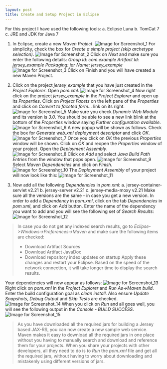 ```yaml
---
layout: post
title: Create and Setup Project in Eclipse
---
```


For this project I have used the following tools:
a. Eclipse Luna
b. TomCat 7
c. JRE and JDK for Java 7

1. In Eclipse, create a new *Maven Project*. 
![Image for Screenshot_1](https://raw.githubusercontent.com/ss37/jersey_example/gh-pages/public/images/screenshot_1.png "Screenshot_1")
For simplicity, check the box for *Create a simple project (skip archetype selection)*.
![Image for Screenshot_2](https://raw.githubusercontent.com/ss37/jersey_example/gh-pages/public/images/screenshot_2.png "Screenshot_2")
Click on *Next* and make sure you enter the following details:
*Group Id: com.example*
*Artifact Id: jersey_example*
*Packaging: jar*
*Name: jersey_example*
![Image for Screenshot_3](https://raw.githubusercontent.com/ss37/jersey_example/gh-pages/public/images/screenshot_3.png "Screenshot_3")
Click on Finish and you will have created a new Maven Project.

2. Click on the project *jersey_example* that you have just created in the *Project Explorer*. Open *pom.xml*.
![Image for Screenshot_4](https://raw.githubusercontent.com/ss37/jersey_example/gh-pages/public/images/screenshot_4.png "Screenshot_4")
Now right click on the project *jersey_example* in the *Project Explorer* and open up its *Properties*. Click on *Project Facets* on the left pane of the *Properties* and click on *Convert to faceted form...* link on its right.
![Image for Screenshot_5](https://raw.githubusercontent.com/ss37/jersey_example/gh-pages/public/images/screenshot_5.png "Screenshot_5")
Make sure you check *Dynamic Web Module* and its version is *3.0*. You should be able to see a new link blink at the bottom of the *Properties* window saying *Further configuration available*.
![Image for Screenshot_6](https://raw.githubusercontent.com/ss37/jersey_example/gh-pages/public/images/screenshot_6.png "Screenshot_6")
A new popup will be shown as follows. Check the box for *Generate web.xml deployment descriptor* and click *OK*.
![Image for Screenshot_7](https://raw.githubusercontent.com/ss37/jersey_example/gh-pages/public/images/screenshot_7.png "Screenshot_7")
Once you click on *OK* the previous *Properties* window will be shown. Click on *OK* and reopen the *Properties* window of your project. Open the *Deployment Assembly*.
![Image for Screenshot_8](https://raw.githubusercontent.com/ss37/jersey_example/gh-pages/public/images/screenshot_8.png "Screenshot_8")
Click on *Add* and select *Java Build Path Entries* from the window that pops open.
![Image for Screenshot_9](https://raw.githubusercontent.com/ss37/jersey_example/gh-pages/public/images/screenshot_9.png "Screenshot_9")
Select *Maven Dependencies* and click on *Finish*.
![Image for Screenshot_10](https://raw.githubusercontent.com/ss37/jersey_example/gh-pages/public/images/screenshot_10.png "Screenshot_10")
The *Deployment Assembly* of your project will now look like this:
![Image for Screenshot_11](https://raw.githubusercontent.com/ss37/jersey_example/gh-pages/public/images/screenshot_11.png "Screenshot_11")

3. Now add all the following *Dependencies* in *pom.xml*:
a. jersey-container-servlet v2.21
b. jersey-server v2.21
c. jersey-media-moxy v2.21
Make sure all the versions are the same - in case you get a new version. In order to add a *Dependency* in *pom.xml*, click on the tab *Dependencies* in *pom.xml*, and click on *Add* button. Enter the name of the dependency you want to add and you will see the following set of *Search Results*:
![Image for Screenshot_12](https://raw.githubusercontent.com/ss37/jersey_example/gh-pages/public/images/screenshot_12.PNG "Screenshot_12")

> In case you do not get any indexed search results, go to *Eclipse->Windows->Preferences->Maven* and make sure the following items are checked:
> * Download Artifact Sources
> * Download Artifact JavaDoc
> * Download repository index updates on startup
> Apply these changes and restart your Eclipse. Based on the speed of the network connection, it will take longer time to display the search results.

Your dependencies will now appear as follows:
![Image for Screenshot_13](https://raw.githubusercontent.com/ss37/jersey_example/gh-pages/public/images/screenshot_13.PNG "Screenshot_13")
Right click on *pom.xml* in the *Project Explorer* and *Run As->Maven build*. Enter the build configuration goal as *clean install*. Also ensure *Update Snapshots*, *Debug Output* and *Skip Tests* are checked.
![Image for Screenshot_14](https://raw.githubusercontent.com/ss37/jersey_example/gh-pages/public/images/screenshot_14.png "Screenshot_14")
When you click on *Run* and all goes well, you will see the following output in the *Console* - *BUILD SUCCESS*.
![Image for Screenshot_15](https://raw.githubusercontent.com/ss37/jersey_example/gh-pages/public/images/screenshot_15.png "Screenshot_15")

> As you have downloaded all the required jars for building a Jersey based JAX-RS, you can now create a new sample web service. Maven makes it easy to download all the required jars in one place without you having to manually search and download and reference them for your projects. When you share your projects with other developers, all they need to do is to *Run* the *pom.xml* file and get all the required jars, without having to worry about downloading and mistakenly using different versions of jars.
